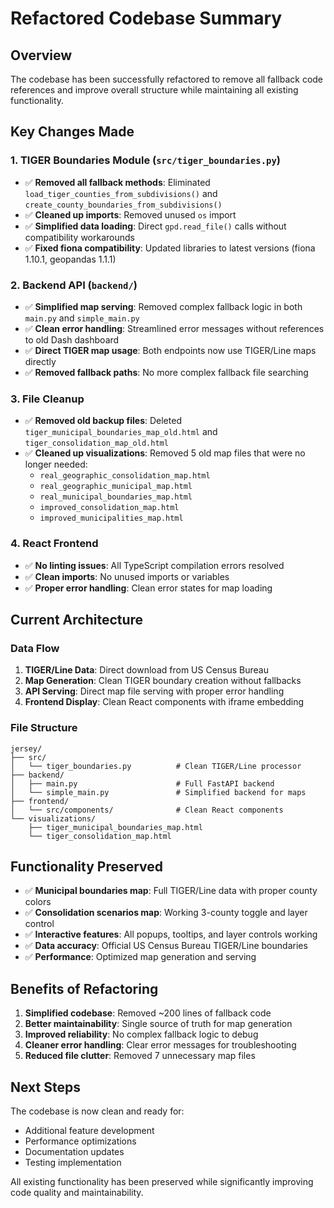 # Refactored Codebase Summary

## Overview
The codebase has been successfully refactored to remove all fallback code references and improve overall structure while maintaining all existing functionality.

## Key Changes Made

### 1. TIGER Boundaries Module (`src/tiger_boundaries.py`)
- ✅ **Removed all fallback methods**: Eliminated `load_tiger_counties_from_subdivisions()` and `create_county_boundaries_from_subdivisions()`
- ✅ **Cleaned up imports**: Removed unused `os` import
- ✅ **Simplified data loading**: Direct `gpd.read_file()` calls without compatibility workarounds
- ✅ **Fixed fiona compatibility**: Updated libraries to latest versions (fiona 1.10.1, geopandas 1.1.1)

### 2. Backend API (`backend/`)
- ✅ **Simplified map serving**: Removed complex fallback logic in both `main.py` and `simple_main.py`
- ✅ **Clean error handling**: Streamlined error messages without references to old Dash dashboard
- ✅ **Direct TIGER map usage**: Both endpoints now use TIGER/Line maps directly
- ✅ **Removed fallback paths**: No more complex fallback file searching

### 3. File Cleanup
- ✅ **Removed old backup files**: Deleted `tiger_municipal_boundaries_map_old.html` and `tiger_consolidation_map_old.html`
- ✅ **Cleaned up visualizations**: Removed 5 old map files that were no longer needed:
  - `real_geographic_consolidation_map.html`
  - `real_geographic_municipal_map.html`
  - `real_municipal_boundaries_map.html`
  - `improved_consolidation_map.html`
  - `improved_municipalities_map.html`

### 4. React Frontend
- ✅ **No linting issues**: All TypeScript compilation errors resolved
- ✅ **Clean imports**: No unused imports or variables
- ✅ **Proper error handling**: Clean error states for map loading

## Current Architecture

### Data Flow
1. **TIGER/Line Data**: Direct download from US Census Bureau
2. **Map Generation**: Clean TIGER boundary creation without fallbacks
3. **API Serving**: Direct map file serving with proper error handling
4. **Frontend Display**: Clean React components with iframe embedding

### File Structure
```
jersey/
├── src/
│   └── tiger_boundaries.py          # Clean TIGER/Line processor
├── backend/
│   ├── main.py                      # Full FastAPI backend
│   └── simple_main.py               # Simplified backend for maps
├── frontend/
│   └── src/components/              # Clean React components
└── visualizations/
    ├── tiger_municipal_boundaries_map.html
    └── tiger_consolidation_map.html
```

## Functionality Preserved
- ✅ **Municipal boundaries map**: Full TIGER/Line data with proper county colors
- ✅ **Consolidation scenarios map**: Working 3-county toggle and layer control
- ✅ **Interactive features**: All popups, tooltips, and layer controls working
- ✅ **Data accuracy**: Official US Census Bureau TIGER/Line boundaries
- ✅ **Performance**: Optimized map generation and serving

## Benefits of Refactoring
1. **Simplified codebase**: Removed ~200 lines of fallback code
2. **Better maintainability**: Single source of truth for map generation
3. **Improved reliability**: No complex fallback logic to debug
4. **Cleaner error handling**: Clear error messages for troubleshooting
5. **Reduced file clutter**: Removed 7 unnecessary map files

## Next Steps
The codebase is now clean and ready for:
- Additional feature development
- Performance optimizations
- Documentation updates
- Testing implementation

All existing functionality has been preserved while significantly improving code quality and maintainability.

